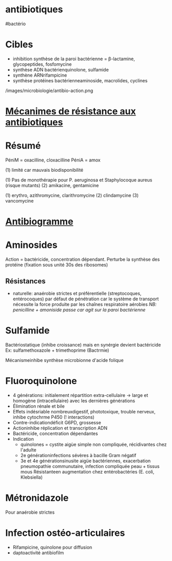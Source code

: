# antibiotiques
#bactério 



# Cibles


- inhibition synthèse de la paroi bactérienne = β-lactamine, glycopeptides, fosfomycine 
- synthèse ADN bactérienquinolone, sulfamide 
- synthène ARNrifampicine 
- synthèse protéines bactérienneaminoside, macrolides, cyclines 

 
/images/microbiologie/antibio-action.png



# [Mécanimes de résistance aux antibiotiques](#mc3a9canimes-de-rc3a9sistance-aux-antibiotiquesnorgmd)



# Résumé





PéniM = oxacilline, cloxacilline PéniA = amox 



(1) limité car mauvais biodisponibilité 


(1) Pas de monothérapie pour P. aeruginosa et Staphylocoque aureus (risque mutants)
(2) amikacine, gentamicine 




(1) erythro, azithromycine, clarithromycine
(2) clindamycine
(3) vancomycine 


# [Antibiogramme](#antibiogrammenorgmd)



# Aminosides


Action = bactéricide, concentration dépendant.
Perturbe la synthèse des protéine (fixation sous unité 30s des ribosomes) 


## Résistances


- naturelle: anaérobie strictes et préférentielle (streptocoques,
  entérocoques) par défaut de pénétration car le système de transport
  nécessite la force produite par les chaînes respiratoire aérobies _NB:
penicilline + amoniside passe car agit sur la paroi bactérienne_ 


# Sulfamide


Bactériostatique (inhibe croissance) mais en synérgie devient
bactéricide Ex: sulfamethoxazole + trimethoprime (Bactrmie) 

Mécanismeinhibe synthèse microbionne d'acide folique 


# Fluoroquinolone


- 4 générations: initialement répartition extra-cellulaire -> large et homogène (intracellulaire) avec les dernières générations 
- Élimination rénale et bile 
- Effets indésriable nombreuxdigestif, phototoxique, trouble nerveux, inhibe cytochrme P450 (! interactions) 
- Contre-indicationdéficit G6PD, grossesse 
- Actioninhibe réplication et transcription ADN 
- Bactéricide, concentration dépendantes 
- Indication
    - quinolones = cystite aigùe simple non compliquée, récidivantes chez l'adulte 
    - 2e générationinfections sévères à bacille Gram négatif 
    - 3e et 4e générationsinusite aigüe bactériennes, exacerbation pneumopathie communutaire, infection compliquée peau + tissus mous Résistanteen augmentation chez entérobactéries (E. coli, Klebsiella) 


# Métronidazole


Pour anaérobie strictes 


# Infection ostéo-articulaires


- Rifampicine, quinolone pour diffusion 
- daptoactivité antibiofilm 

